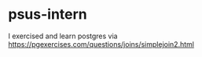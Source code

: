 # psus-intern


I exercised and learn postgres via https://pgexercises.com/questions/joins/simplejoin2.html